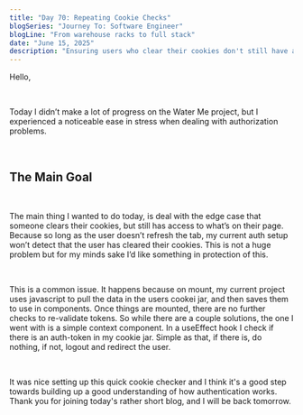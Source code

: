 ```yaml
---
title: "Day 70: Repeating Cookie Checks"
blogSeries: "Journey To: Software Engineer"
blogLine: "From warehouse racks to full stack"
date: "June 15, 2025"
description: "Ensuring users who clear their cookies don't still have access to authorized content."
---
```


Hello,

<br>

Today I didn’t make a lot of progress on the Water Me project, but I experienced a noticeable ease in stress when dealing with authorization problems.

<br>

## The Main Goal

<br>

The main thing I wanted to do today, is deal with the edge case that someone clears their cookies, but still has access to what’s on their page. Because so long as the user doesn’t refresh the tab, my current auth setup won’t detect that the user has cleared their cookies. This is not a huge problem but for my minds sake I’d like something in protection of this.

<br>

This is a common issue. It happens because on mount, my current project uses javascript to pull the data in the users cookei jar, and then saves them to use in components. Once things are mounted, there are no further checks to re-validate tokens. So while there are a couple solutions, the one I went with is a simple context component. In a useEffect hook I check if there is an auth-token in my cookie jar. Simple as that, if there is, do nothing, if not, logout and redirect the user.

<br>

It was nice setting up this quick cookie checker and I think it's a good step towards building up a good understanding of how authentication works. Thank you for joining today's rather short blog, and I will be back tomorrow.